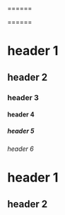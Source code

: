 ======

======

# header 1
## header 2
### header 3
#### header 4
##### header 5
###### header 6

header 1
========

header 2
--------